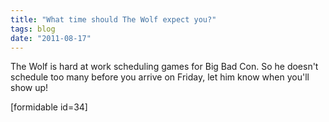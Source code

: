 ```yaml
---
title: "What time should The Wolf expect you?"
tags: blog
date: "2011-08-17"
---
```


The Wolf is hard at work scheduling games for Big Bad Con. So he doesn't schedule too many before you arrive on Friday, let him know when you'll show up!

\[formidable id=34\]
